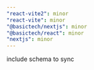 ```yaml
---
"react-vite2": minor
"react-vite": minor
"@basictech/nextjs": minor
"@basictech/react": minor
"nextjs": minor
---
```


include schema to sync
